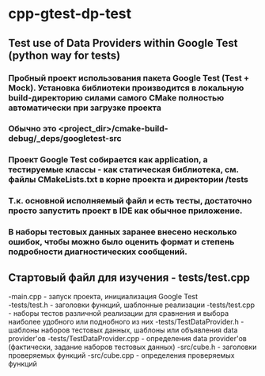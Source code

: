 # cpp-gtest-dp-test
## Test use of Data Providers within Google Test (python way for tests)

### Пробный проект использования пакета Google Test (Test + Mock). Установка библиотеки производится в локальную build-директорию силами самого CMake полностью автоматически при загрузке проекта
### Обычно это <project_dir>/cmake-build-debug/_deps/googletest-src

### Проект Google Test собирается как application, а тестируемые классы - как статическая библиотека, см. файлы CMakeLists.txt в корне проекта и директории /tests

### Т.к. основной исполняемый файл и есть тесты, достаточно просто запустить проект в IDE как обычное приложение.
### В наборы тестовых данных заранее внесено несколько ошибок, чтобы можно было оценить формат и степень подробности диагностических сообщений.

## Стартовый файл для изучения - tests/test.cpp

-main.cpp - запуск проекта, инициализация Google Test<br>
-tests/test.h - заголовки функций, шаблонные реализации
-tests/test.cpp - наборы тестов различной реализации для сравнения и выбора наиболее удобного или поднобного из них
-tests/TestDataProvider.h - шаблоны наборов тестовых данных, шаблоны или объявления data provider'ов
-tests/TestDataProvider.cpp - определения data provider'ов (фактически, задание наборов тестовых данных)
-src/cube.h - заголовки проверяемых функций
-src/cube.cpp - определения проверяемых функций

